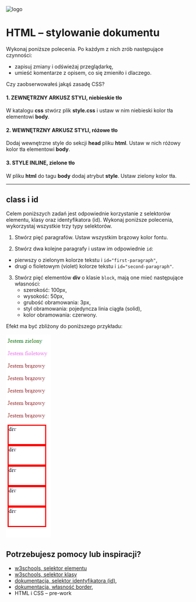<img alt="logo" src="http://coderslab.pl/svg/logo-coderslab.svg" width="400">

# HTML &ndash; stylowanie dokumentu

  Wykonaj poniższe polecenia. Po każdym z nich zrób następujące czynności:
  * zapisuj zmiany i odświeżaj przeglądarkę,
  * umieść komentarze z opisem, co się zmieniło i dlaczego.

Czy zaobserwowałeś jakąś zasadę CSS?

#### 1. ZEWNĘTRZNY ARKUSZ STYLI, niebieskie tło
  W katalogu **css** stwórz plik **style.css** i ustaw w nim niebieski kolor tła elementowi **body**.
<!--Tło strony zostało zmienione na niebieski dzięki komendzie zamieszczonej w pliku style.css-->
#### 2. WEWNĘTRZNY ARKUSZ STYLI, różowe tło
Dodaj wewnętrzne style do sekcji **head** pliku **html**. Ustaw w nich różowy kolor tła elementowi **body**.
<!--Tło zmieniło kolor z niebieskiego na różowy, kod w pliku **html** zignorował plik css,
ponieważ kod zmiany tła znajduje się w tym samym pliku  o którym mówi linijka kodu zmieniająca tło-->
#### 3. STYLE INLINE, zielone tło
W pliku **html** do tagu **body** dodaj atrybut **style**. Ustaw zielony kolor tła.
<!--Tło z koloru różowego zmieniło się na kolor zielony, stało się tak ponieważ komenda zmiany koloru znajduje się dokładnie w części pliku html którego dotyczy. Wynika z tego że komendy są silniejsze im bliżej znajdują się sekcji/części kodu którą opisują -->
---

## class i id
Celem poniższych zadań jest odpowiednie korzystanie z selektorów elementu, klasy oraz identyfikatora (id). Wykonaj poniższe polecenia, wykorzystaj wszystkie trzy typy selektorów.

1. Stwórz pięć paragrafów. Ustaw wszystkim brązowy kolor fontu.

2. Stwórz dwa kolejne paragrafy i ustaw im odpowiednie ```id```:
* pierwszy o zielonym kolorze tekstu i ```id="first-paragraph"```,
* drugi o fioletowym (violet) kolorze tekstu i ```id="second-paragraph"```.

3. Stwórz pięć elementów **div** o klasie ```block```, mają one mieć następujące własności:
    * szerokość: 100px,
    * wysokość: 50px,
    * grubość obramowania: 3px,
    * styl obramowania: pojedyncza linia ciągła (solid),
    * kolor obramowania: czerwony.



Efekt ma być zbliżony do poniższego przykładu:

  ![screen](images/cascading.png)


## Potrzebujesz pomocy lub inspiracji?
* [w3schools, selektor elementu](https://www.w3schools.com/cssref/sel_element.asp)
* [w3schools, selektor klasy](https://www.w3schools.com/cssref/sel_class.asp)
* [dokumentacja, selektor identyfikatora (id)](https://developer.mozilla.org/pl/docs/Web/CSS/ID_selectors),
* [dokumentacja, własność border](https://developer.mozilla.org/pl/docs/Web/CSS/border),
* HTML i CSS &ndash; pre-work
